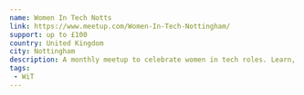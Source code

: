 ```yaml
---
name: Women In Tech Notts
link: https://www.meetup.com/Women-In-Tech-Nottingham/
support: up to £100
country: United Kingdom
city: Nottingham
description: A monthly meetup to celebrate women in tech roles. Learn, mingle, share, & help make the Nottingham tech scene even better.
tags:
 - WiT
---
```


